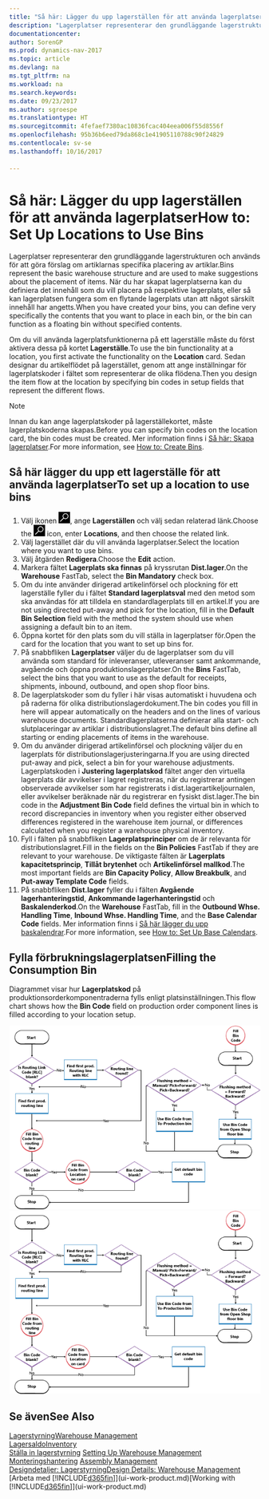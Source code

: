 ```yaml
---
title: "Så här: Lägger du upp lagerställen för att använda lagerplatser"
description: "Lagerplatser representerar den grundläggande lagerstrukturen och används för att göra förslag om artiklarnas specifika placering av artiklar. När du har skapat lagerplatserna kan du definiera det innehåll som du vill placera på respektive lagerplats, eller så kan lagerplatsen fungera som en flytande lagerplats utan att något särskilt innehåll har angetts."
documentationcenter: 
author: SorenGP
ms.prod: dynamics-nav-2017
ms.topic: article
ms.devlang: na
ms.tgt_pltfrm: na
ms.workload: na
ms.search.keywords: 
ms.date: 09/23/2017
ms.author: sgroespe
ms.translationtype: HT
ms.sourcegitcommit: 4fefaef7380ac10836fcac404eea006f55d8556f
ms.openlocfilehash: 95b36b6eed79da868c1e41905110788c90f24829
ms.contentlocale: sv-se
ms.lasthandoff: 10/16/2017

---
```

# <a name="how-to-set-up-locations-to-use-bins"></a><span data-ttu-id="73f7e-104">Så här: Lägger du upp lagerställen för att använda lagerplatser</span><span class="sxs-lookup"><span data-stu-id="73f7e-104">How to: Set Up Locations to Use Bins</span></span>
<span data-ttu-id="73f7e-105">Lagerplatser representerar den grundläggande lagerstrukturen och används för att göra förslag om artiklarnas specifika placering av artiklar.</span><span class="sxs-lookup"><span data-stu-id="73f7e-105">Bins represent the basic warehouse structure and are used to make suggestions about the placement of items.</span></span> <span data-ttu-id="73f7e-106">När du har skapat lagerplatserna kan du definiera det innehåll som du vill placera på respektive lagerplats, eller så kan lagerplatsen fungera som en flytande lagerplats utan att något särskilt innehåll har angetts.</span><span class="sxs-lookup"><span data-stu-id="73f7e-106">When you have created your bins, you can define very specifically the contents that you want to place in each bin, or the bin can function as a floating bin without specified contents.</span></span>  

<span data-ttu-id="73f7e-107">Om du vill använda lagerplatsfunktionerna på ett lagerställe måste du först aktivera dessa på kortet **Lagerställe**.</span><span class="sxs-lookup"><span data-stu-id="73f7e-107">To use the bin functionality at a location, you first activate the functionality on the **Location** card.</span></span> <span data-ttu-id="73f7e-108">Sedan designar du artikelflödet på lagerstället, genom att ange inställningar för lagerplatskoder i fältet som representerar de olika flödena.</span><span class="sxs-lookup"><span data-stu-id="73f7e-108">Then you design the item flow at the location by specifying bin codes in setup fields that represent the different flows.</span></span>  

> [!NOTE]  
>  <span data-ttu-id="73f7e-109">Innan du kan ange lagerplatskoder på lagerställekortet, måste lagerplatskoderna skapas.</span><span class="sxs-lookup"><span data-stu-id="73f7e-109">Before you can specify bin codes on the location card, the bin codes must be created.</span></span> <span data-ttu-id="73f7e-110">Mer information finns i [Så här: Skapa lagerplatser](warehouse-how-to-create-individual-bins.md).</span><span class="sxs-lookup"><span data-stu-id="73f7e-110">For more information, see [How to: Create Bins](warehouse-how-to-create-individual-bins.md).</span></span>  

## <a name="to-set-up-a-location-to-use-bins"></a><span data-ttu-id="73f7e-111">Så här lägger du upp ett lagerställe för att använda lagerplatser</span><span class="sxs-lookup"><span data-stu-id="73f7e-111">To set up a location to use bins</span></span>  
1.  <span data-ttu-id="73f7e-112">Välj ikonen ![Söka efter sida eller rapport](media/ui-search/search_small.png "ikonen Söka efter sida eller rapport"), ange **Lagerställen** och välj sedan relaterad länk.</span><span class="sxs-lookup"><span data-stu-id="73f7e-112">Choose the ![Search for Page or Report](media/ui-search/search_small.png "Search for Page or Report icon") icon, enter **Locations**, and then choose the related link.</span></span>  
2.  <span data-ttu-id="73f7e-113">Välj lagerstället där du vill använda lagerplatser.</span><span class="sxs-lookup"><span data-stu-id="73f7e-113">Select the location where you want to use bins.</span></span>  
3.  <span data-ttu-id="73f7e-114">Välj åtgärden **Redigera**.</span><span class="sxs-lookup"><span data-stu-id="73f7e-114">Choose the **Edit** action.</span></span>  
4.  <span data-ttu-id="73f7e-115">Markera fältet **Lagerplats ska finnas** på kryssrutan **Dist.lager**.</span><span class="sxs-lookup"><span data-stu-id="73f7e-115">On the **Warehouse** FastTab, select the **Bin Mandatory** check box.</span></span>  
5.  <span data-ttu-id="73f7e-116">Om du inte använder dirigerad artikelinförsel och plockning för ett lagerställe fyller du i fältet **Standard lagerplatsval** med den metod som ska användas för att tilldela en standardlagerplats till en artikel.</span><span class="sxs-lookup"><span data-stu-id="73f7e-116">If you are not using directed put-away and pick for the location, fill in the **Default Bin Selection** field with the method the system should use when assigning a default bin to an item.</span></span>  
6.  <span data-ttu-id="73f7e-117">Öppna kortet för den plats som du vill ställa in lagerplatser för.</span><span class="sxs-lookup"><span data-stu-id="73f7e-117">Open the card for the location that you want to set up bins for.</span></span>
7.  <span data-ttu-id="73f7e-118">På snabbfliken **Lagerplatser** väljer du de lagerplatser som du vill använda som standard för inleveranser, utleveranser samt ankommande, avgående och öppna produktionslagerplatser.</span><span class="sxs-lookup"><span data-stu-id="73f7e-118">On the **Bins** FastTab, select the bins that you want to use as the default for receipts, shipments, inbound, outbound, and open shop floor bins.</span></span>  
8.  <span data-ttu-id="73f7e-119">De lagerplatskoder som du fyller i här visas automatiskt i huvudena och på raderna för olika distributionslagerdokument.</span><span class="sxs-lookup"><span data-stu-id="73f7e-119">The bin codes you fill in here will appear automatically on the headers and on the lines of various warehouse documents.</span></span> <span data-ttu-id="73f7e-120">Standardlagerplatserna definierar alla start- och slutplaceringar av artiklar i distributionslagret.</span><span class="sxs-lookup"><span data-stu-id="73f7e-120">The default bins define all starting or ending placements of items in the warehouse.</span></span>  
9.  <span data-ttu-id="73f7e-121">Om du använder dirigerad artikelinförsel och plockning väljer du en lagerplats för distributionslagerjusteringarna.</span><span class="sxs-lookup"><span data-stu-id="73f7e-121">If you are using directed put-away and pick, select a bin for your warehouse adjustments.</span></span> <span data-ttu-id="73f7e-122">Lagerplatskoden i **Justering lagerplatskod** fältet anger den virtuella lagerplats där avvikelser i lagret registreras, när du registrerar antingen observerade avvikelser som har registrerats i dist.lagerartikeljournalen, eller avvikelser beräknade när du registrerar en fysiskt dist.lager.</span><span class="sxs-lookup"><span data-stu-id="73f7e-122">The bin code in the **Adjustment Bin Code** field defines the virtual bin in which to record discrepancies in inventory when you register either observed differences registered in the warehouse item journal, or differences calculated when you register a warehouse physical inventory.</span></span>  
10. <span data-ttu-id="73f7e-123">Fyll i fälten på snabbfliken **Lagerplatsprinciper** om de är relevanta för distributionslagret.</span><span class="sxs-lookup"><span data-stu-id="73f7e-123">Fill in the fields on the **Bin Policies** FastTab if they are relevant to your warehouse.</span></span> <span data-ttu-id="73f7e-124">De viktigaste fälten är **Lagerplats kapacitetsprincip**, **Tillåt brytenhet** och **Artikelinförsel mallkod**.</span><span class="sxs-lookup"><span data-stu-id="73f7e-124">The most important fields are **Bin Capacity Policy**, **Allow Breakbulk**, and **Put-away Template Code** fields.</span></span>  
11. <span data-ttu-id="73f7e-125">På snabbfliken **Dist.lager** fyller du i fälten **Avgående lagerhanteringstid**, **Ankommande lagerhanteringstid** och **Baskalenderkod**.</span><span class="sxs-lookup"><span data-stu-id="73f7e-125">On the **Warehouse** FastTab, fill in the **Outbound Whse. Handling Time**, **Inbound Whse. Handling Time**, and the **Base Calendar Code** fields.</span></span> <span data-ttu-id="73f7e-126">Mer information finns i [Så här lägger du upp baskalendrar](across-how-to-assign-base-calendars.md).</span><span class="sxs-lookup"><span data-stu-id="73f7e-126">For more information, see [How to: Set Up Base Calendars](across-how-to-assign-base-calendars.md).</span></span>

## <a name="filling-the-consumption-bin"></a><span data-ttu-id="73f7e-127">Fylla förbrukningslagerplatsen</span><span class="sxs-lookup"><span data-stu-id="73f7e-127">Filling the Consumption Bin</span></span>
<span data-ttu-id="73f7e-128">Diagrammet visar hur **Lagerplatskod** på produktionsorderkomponentraderna fylls enligt platsinställningen.</span><span class="sxs-lookup"><span data-stu-id="73f7e-128">This flow chart shows how the **Bin Code** field on production order component lines is filled according to your location setup.</span></span>

<span data-ttu-id="73f7e-129">![Flödesschema för lagerplats](media/binflow.png "BinFlow")</span><span class="sxs-lookup"><span data-stu-id="73f7e-129">![Bin flow chart](media/binflow.png "BinFlow")</span></span>  

## <a name="see-also"></a><span data-ttu-id="73f7e-130">Se även</span><span class="sxs-lookup"><span data-stu-id="73f7e-130">See Also</span></span>
[<span data-ttu-id="73f7e-131">Lagerstyrning</span><span class="sxs-lookup"><span data-stu-id="73f7e-131">Warehouse Management</span></span>](warehouse-manage-warehouse.md)  
[<span data-ttu-id="73f7e-132">Lagersaldo</span><span class="sxs-lookup"><span data-stu-id="73f7e-132">Inventory</span></span>](inventory-manage-inventory.md)  
<span data-ttu-id="73f7e-133">[Ställa in lagerstyrning](warehouse-setup-warehouse.md)   </span><span class="sxs-lookup"><span data-stu-id="73f7e-133">[Setting Up Warehouse Management](warehouse-setup-warehouse.md)   </span></span>  
<span data-ttu-id="73f7e-134">[Monteringshantering](assembly-assemble-items.md)  </span><span class="sxs-lookup"><span data-stu-id="73f7e-134">[Assembly Management](assembly-assemble-items.md)  </span></span>  
[<span data-ttu-id="73f7e-135">Designdetaljer: Lagerstyrning</span><span class="sxs-lookup"><span data-stu-id="73f7e-135">Design Details: Warehouse Management</span></span>](design-details-warehouse-management.md)  
<span data-ttu-id="73f7e-136">[Arbeta med [!INCLUDE[d365fin](includes/d365fin_md.md)]](ui-work-product.md)</span><span class="sxs-lookup"><span data-stu-id="73f7e-136">[Working with [!INCLUDE[d365fin](includes/d365fin_md.md)]](ui-work-product.md)</span></span>

